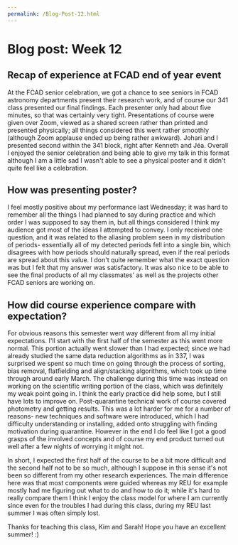 ```yaml
---
permalink: /Blog-Post-12.html
---
```

# Blog post: Week 12

## Recap of experience at FCAD end of year event

At the FCAD senior celebration, we got a chance to see seniors in FCAD astronomy departments present their research work, and of course our 341 class presented our final findings. Each presenter only had about five minutes, so that was certainly very tight. Presentations of course were given over Zoom, viewed as a shared screen rather than printed and presented physically; all things considered this went rather smoothly (although Zoom applause ended up being rather awkward). Johari and I presented second within the 341 block, right after Kenneth and Jéa. Overall I enjoyed the senior celebration and being able to give my talk in this format although I am a little sad I wasn't able to see a physical poster and it didn't quite feel like a celebration.

## How was presenting poster?

I feel mostly positive about my performance last Wednesday; it was hard to remember all the things I had planned to say during practice and which order I was supposed to say them in, but all things considered I think my audience got most of the ideas I attempted to convey. I only received one question, and it was related to the aliasing problem seen in my distribution of periods- essentially all of my detected periods fell into a single bin, which disagrees with how periods should naturally spread, even if the real periods are spread about this value. I don't quite remember what the exact question was but I felt that my answer was satisfactory. It was also nice to be able to see the final products of all my classmates' as well as the projects other FCAD seniors are working on.

## How did course experience compare with expectation?

For obvious reasons this semester went way different from all my initial expectations. I'll start with the first half of the semester as this went more normal. This portion actually went slower than I had expected; since we had already studied the same data reduction algorithms as in 337, I was surprised we spent so much time on going through the process of sorting, bias removal, flatfielding and align/stacking algorithms, which took up time through around early March. The challenge during this time was instead on working on the scientific writing portion of the class, which was definitely my weak point going in. I think the early practice did help some, but I still have lots to improve on. Post-quarantine technical work of course covered photometry and getting results. This was a lot harder for me for a number of reasons- new techniques and software were introduced, which I had difficulty understanding or installing, added onto struggling with finding motivation during quarantine. However in the end I do feel like I got a good grasps of the involved concepts and of course my end product turned out well after a few nights of worrying it might not.

In short, I expected the first half of the course to be a bit more difficult and the second half not to be so much, although I suppose in this sense it's not been so different from my other research experiences. The main difference here was that most components were guided whereas my REU for example mostly had me figuring out what to do and how to do it; while it's hard to really compare them I think I enjoy the class model for where I am currently since even for the troubles I had during this class, during my REU last summer I was often simply lost.

Thanks for teaching this class, Kim and Sarah! Hope you have an excellent summer! :)
